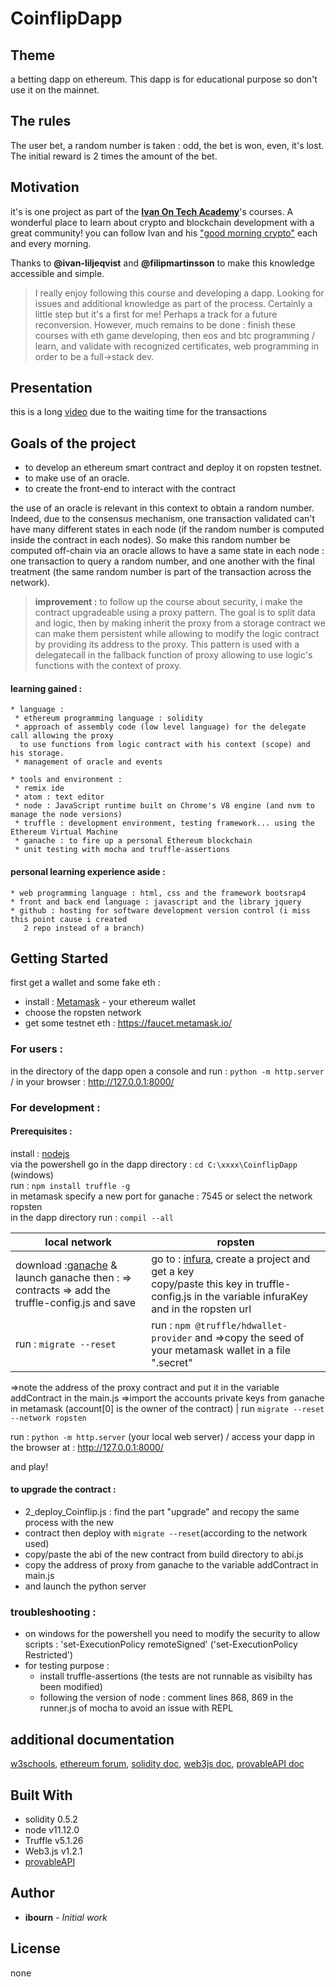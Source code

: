 # CoinflipDapp

 ## Theme
  a betting dapp on ethereum.
  This dapp is for educational purpose so don't use it on the mainnet.

 ## The rules
  The user bet, a random number is taken : odd, the bet is won, even, it's lost. The initial reward is 2 times the amount of the bet.

 ## Motivation
  it's is one project as part of the [**Ivan On Tech Academy**](https://academy.ivanontech.com/)'s courses. A wonderful place to learn about crypto and  blockchain development with a great community!
  you can follow Ivan and his ["good morning crypto"](https://academy.ivanontech.com/live) each and every morning.

  Thanks to __@ivan-liljeqvist__ and __@filipmartinsson__ to make this knowledge accessible and simple.

  >I really enjoy following this course and developing a dapp. Looking for issues and additional knowledge as part of the process. Certainly a little step but it's a first for me! Perhaps a track for a future reconversion. However, much remains to be done : finish these courses with eth game developing, then eos and btc programming / learn, and validate with recognized certificates, web programming in order to be a full->stack dev.

 ## Presentation
  this is a long [video](https://vimeo.com/421694810) due to the waiting time for the transactions

 ## Goals of the project
  * to develop an ethereum smart contract and deploy it on ropsten testnet.
  * to make use of an oracle.
  * to create the front-end to interact with the contract

  the use of an oracle is relevant in this context to obtain a random number. Indeed, due to the consensus mechanism, one transaction validated can't have many different states in each node (if the random number is computed inside the contract in each nodes). So make this random number be computed off-chain via an oracle allows to have a same state in each node : one transaction to query a random number, and one another with the final treatment (the same random number is part of the transaction across the network).

  >__improvement :__ to follow up the course about security, i make the contract upgradeable using a proxy pattern. The goal is to split data and logic, then by making inherit the proxy from a storage contract we can make them persistent while allowing to modify the logic contract by providing its address to the proxy. This pattern is used with a delegatecall in the fallback function of proxy allowing to use logic's functions with the context of proxy.

  #### learning gained :
    * language :
     * ethereum programming language : solidity
     * approach of assembly code (low level language) for the delegate call allowing the proxy
      to use functions from logic contract with his context (scope) and his storage.
     * management of oracle and events

    * tools and environment :
     * remix ide
     * atom : text editor
     * node : JavaScript runtime built on Chrome's V8 engine (and nvm to manage the node versions)  
     * truffle : development environment, testing framework... using the Ethereum Virtual Machine
     * ganache : to fire up a personal Ethereum blockchain
     * unit testing with mocha and truffle-assertions

   #### personal learning experience aside :
    * web programming language : html, css and the framework bootsrap4
    * front and back end language : javascript and the library jquery
    * github : hosting for software development version control (i miss this point cause i created
       2 repo instead of a branch)

 ## Getting Started
  first get a wallet and some fake eth :
  * install : [Metamask](https://metamask.io/) - your ethereum wallet
  * choose the ropsten network
  * get some testnet eth : https://faucet.metamask.io/

  ### For users :
  in the directory of the dapp open a console and run : `python -m http.server` / in your browser : http://127.0.0.1:8000/

  ### For development :
  #### Prerequisites :
  install : [nodejs](https://nodejs.org/en/)<br/>
  via the powershell go in the dapp directory : `cd C:\xxxx\CoinflipDapp` (windows)<br/>
  run : `npm install truffle -g`<br/>
  in metamask specify a new port for ganache : 7545 or select the network ropsten<br/>
  in the dapp directory run : `compil --all`<br/>

  **local network**  | **ropsten**
  ------------------------------------|------------------------------------
  download :[ganache](https://www.trufflesuite.com/ganache) & launch ganache then : => contracts => add the truffle-config.js and save |  go to : [infura](https://infura.io/), create a project and get a key<br/>copy/paste this key in truffle-config.js in the variable infuraKey and in the ropsten url 
  run : `migrate --reset` | run : `npm @truffle/hdwallet-provider` and =>copy the seed of your metamask wallet in a file ".secret"
  =>note the address of the proxy contract and put it in the variable addContract in the main.js
  =>import the accounts private keys from ganache in metamask (account[0] is the owner of the contract)  | run `migrate --reset --network ropsten`

  run : `python -m http.server` (your local web server) / access your dapp in the browser at : http://127.0.0.1:8000/

  and play!

  #### to upgrade the contract :
  * 2_deploy_Coinflip.js : find the part "upgrade" and recopy the same process with the new
  * contract then deploy with `migrate --reset`(according to the network used)
  * copy/paste the abi of the new contract from build directory to abi.js
  * copy the address of proxy from ganache to the variable addContract in main.js
  * and launch the python server

  ### troubleshooting :
   * on windows for the powershell you need to modify the security to allow scripts :
   'set-ExecutionPolicy remoteSigned' ('set-ExecutionPolicy Restricted')
   * for testing purpose :
     * install truffle-assertions (the tests are not runnable as visibilty has been modified)
     * following the version of node : comment lines 868, 869 in the runner.js of mocha to avoid an issue with REPL

 ## additional documentation
 [w3schools](https://www.w3schools.com/),
 [ethereum forum](https://ethereum.stackexchange.com/),
 [solidity doc](https://solidity.readthedocs.io/en/develop/index.html),
 [web3js doc](https://web3js.readthedocs.io/en/v1.2.6/index.html),
 [provableAPI doc](https://docs.provable.xyz/#ethereum)

 ## Built With
  * solidity 0.5.2
  * node v11.12.0
  * Truffle v5.1.26
  * Web3.js v1.2.1
  * [provableAPI](https://github.com/provable-things/ethereum-api)

 ## Author
  * **ibourn** - *Initial work*

 ## License
  none

